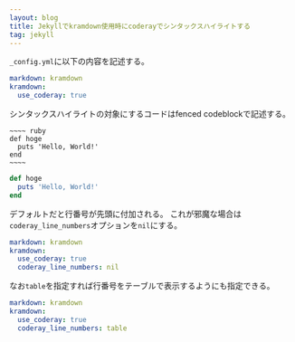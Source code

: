 ```yaml
---
layout: blog
title: Jekyllでkramdown使用時にcoderayでシンタックスハイライトする
tag: jekyll
---
```




`_config.yml`に以下の内容を記述する。

~~~~ yml
markdown: kramdown
kramdown:
  use_coderay: true
~~~~

シンタックスハイライトの対象にするコードはfenced codeblockで記述する。

    ~~~~ ruby
    def hoge
      puts 'Hello, World!'
    end
    ~~~~

~~~~ ruby
def hoge
  puts 'Hello, World!'
end
~~~~

デフォルトだと行番号が先頭に付加される。
これが邪魔な場合は`coderay_line_numbers`オプションを`nil`にする。

~~~~ yml
markdown: kramdown
kramdown:
  use_coderay: true
  coderay_line_numbers: nil
~~~~

なお`table`を指定すれば行番号をテーブルで表示するようにも指定できる。

~~~~ yml
markdown: kramdown
kramdown:
  use_coderay: true
  coderay_line_numbers: table
~~~~

